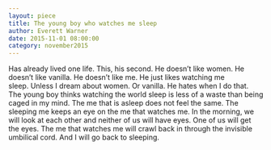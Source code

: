 ```yaml
---
layout: piece
title: The young boy who watches me sleep
author: Everett Warner
date: 2015-11-01 08:00:00
category: november2015
---
```

Has already lived one life. This, his second. He doesn’t like women. He doesn’t like vanilla. He doesn’t like me. He just likes watching me sleep. Unless I dream about women. Or vanilla. He hates when I do that. The young boy thinks watching the world sleep is less of a waste than being caged in my mind. The me that is asleep does not feel the same. The sleeping me keeps an eye on the me that watches me. In the morning, we will look at each other and neither of us will have eyes. One of us will get the eyes. The me that watches me will crawl back in through the invisible umbilical cord. And I will go back to sleeping.